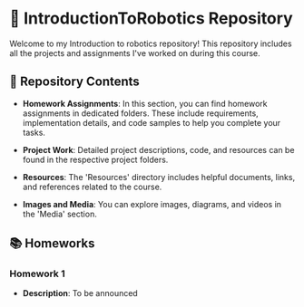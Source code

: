 # 🤖 IntroductionToRobotics Repository

Welcome to my Introduction to robotics repository! This repository includes all the projects and assignments I've worked on during this course.

## 📁 Repository Contents

- **Homework Assignments**: In this section, you can find homework assignments in dedicated folders. These include requirements, implementation details, and code samples to help you complete your tasks.

- **Project Work**: Detailed project descriptions, code, and resources can be found in the respective project folders.

- **Resources**: The 'Resources' directory includes helpful documents, links, and references related to the course.

- **Images and Media**: You can explore images, diagrams, and videos in the 'Media' section.

## 📚 Homeworks

### Homework 1

- **Description**: To be announced

